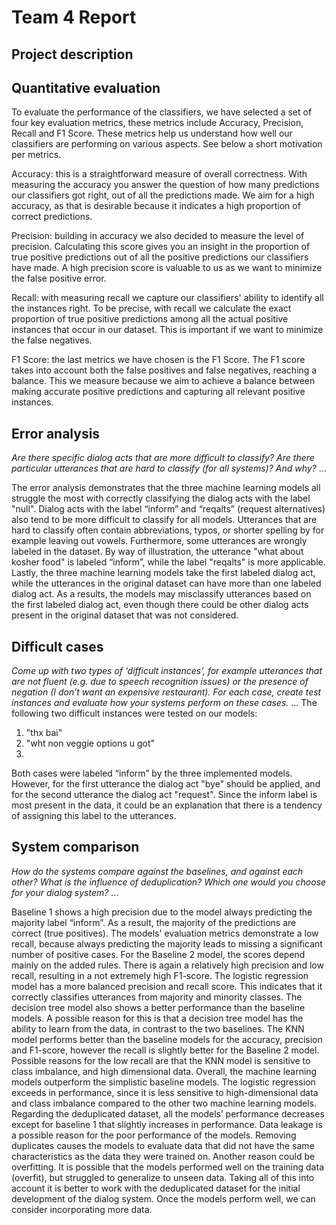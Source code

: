 # Team 4 Report

## Project description

## Quantitative evaluation 
To evaluate the performance of the classifiers, we have selected a set of four key evaluation metrics, these metrics include Accuracy, Precision, Recall and F1 Score. These metrics help us understand how well our classifiers are performing on various aspects. See below a short motivation per metrics. 

Accuracy: this is a straightforward measure of overall correctness. With measuring the accuracy you answer the question of how many predictions our classifiers got right, out of all the predictions made. We aim for a high accuracy, as that is desirable because it indicates a high proportion of correct predictions. 

Precision: building in accuracy we also decided to measure the level of precision. Calculating this score gives you an insight in the proportion of true positive predictions out of all the positive predictions our classifiers have made. A high precision score is valuable to us as we want to minimize the false positive error. 

Recall: with measuring recall we capture our classifiers' ability to identify all the instances right. To be precise, with recall we calculate the exact proportion of true positive predictions among all the actual positive instances that occur in our dataset. This is important if we want to minimize the false negatives. 

F1 Score: the last metrics we have chosen is the F1 Score. The F1 score takes into account both the false positives and false negatives, reaching a balance. This we measure because we aim to achieve a balance between making accurate positive predictions and capturing all relevant positive instances. 

## Error analysis
*Are there specific dialog acts that are more difficult to classify? Are there particular utterances that are hard to classify (for all systems)? And why?*
...

The error analysis demonstrates that the three machine learning models all struggle the most with correctly classifying the dialog acts with the label "null". Dialog acts with the label “inform” and “reqalts” (request alternatives) also tend to be more difficult to classify for all models.
Utterances that are hard to classify often contain abbreviations, typos, or shorter spelling by for example leaving out vowels. Furthermore, some utterances are wrongly labeled in the dataset. By way of illustration, the utterance "what about kosher food" is labeled “inform”, while the label "reqalts" is more applicable. Lastly, the three machine learning models take the first labeled dialog act, while the utterances in the original dataset can have more than one labeled dialog act. As a results, the models may misclassify utterances based on the first labeled dialog act, even though there could be other dialog acts present in the original dataset that was not considered.


## Difficult cases
*Come up with two types of ‘difficult instances’, for example utterances that are not fluent (e.g. due to speech recognition issues) or the presence of negation (I don’t want an expensive restaurant). For each case, create test instances and evaluate how your systems perform on these cases.*
...
The following two difficult instances were tested on our models:
  1. "thx bai"
  2. "wht non veggie options u got"
  3. 
Both cases were labeled “inform” by the three implemented models. However, for the first utterance the dialog act "bye" should be applied, and for the second utterance the dialog act "request". Since the inform label is most present in the data, it could be an explanation that there is a tendency of assigning this label to the utterances.


## System comparison
*How do the systems compare against the baselines, and against each other? What is the influence of deduplication? Which one would you choose for your dialog system?*
...

Baseline 1 shows a high precision due to the model always predicting the majority label “inform”. As a result, the majority of the predictions are correct (true positives). The models' evaluation metrics demonstrate a low recall, because always predicting the majority leads to missing a significant number of positive cases. For the Baseline 2 model, the scores depend mainly on the added rules. There is again a relatively high precision and low recall, resulting in a not extremely high F1-score. The logistic regression model has a more balanced precision and recall score. This indicates that it correctly classifies utterances from majority and minority classes. The decision tree model also shows a better performance than the baseline models. A possible reason for this is that a decision tree model has the ability to learn from the data, in contrast to the two baselines. The KNN model performs better than the baseline models for the accuracy, precision and F1-score, however the recall is slightly better for the Baseline 2 model. Possible reasons for the low recall are that the KNN model is sensitive to class imbalance, and high dimensional data. 
Overall, the machine learning models outperform the simplistic baseline models. The logistic regression exceeds in performance, since it is less sensitive to high-dimensional data and class imbalance compared to the other two machine learning models.
Regarding the deduplicated dataset, all the models’ performance decreases except for baseline 1 that slightly increases in performance. Data leakage is a possible reason for the poor performance of the models. Removing duplicates causes the models to evaluate data that did not have the same characteristics as the data they were trained on. Another reason could be overfitting. It is possible that the models performed well on the training data (overfit), but struggled to generalize to unseen data. 
Taking all of this into account it is better to work with the deduplicated dataset for the initial development of the dialog system. Once the models perform well, we can consider incorporating more data.


